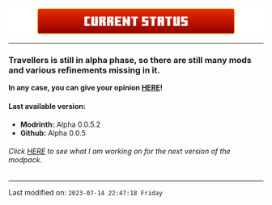 ![](https://raw.githubusercontent.com/TravellersMC/Travellers/main/Status_Banner.png)
***
### Travellers is still in alpha phase, so there are still many mods and various refinements missing in it.

**In any case, you can give your opinion [**HERE**](https://github.com/TravellersMC/Travellers/issues)!**
#### Last available version:
- **Modrinth:** Alpha 0.0.5.2
- **Github:** Alpha 0.0.5
###### Click [HERE](https://github.com/TravellersMC/Travellers/projects) to see what I am working on for the next version of the modpack.
------------
Last modified on: `2023-07-14 22:47:18 Friday`
